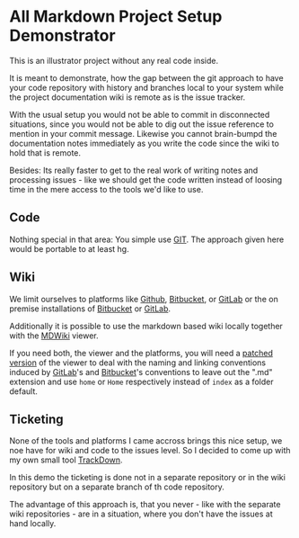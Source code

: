 # All Markdown Project Setup Demonstrator

This is an illustrator project without any real code inside.

It is meant to demonstrate, how the gap between the git approach to have
your code repository with history and branches local to your system while
the project documentation wiki is remote as is the issue tracker.

With the usual setup you would not be able to commit in disconnected situations,
since you would not be able to dig out the issue reference to mention in your
commit message. Likewise you cannot brain-bumpd the documentation notes 
immediately as you write the code since the wiki to hold that is remote.

Besides: Its really faster to get to the real work of writing notes and
processing issues - like we should get the code written instead of loosing
time in the mere access to the tools we'd like to use.

## Code

Nothing special in that area: You simple use [GIT][git]. The approach given here
would be portable to at least hg.

## Wiki

We limit ourselves to platforms like [Github][github], [Bitbucket][bitbucket],
or [GitLab][gitlab] or the on premise installations of [Bitbucket][bitbucket]
or [GitLab][gitlab].

Additionally it is possible to use the markdown based wiki locally together
with the [MDWiki][mdwiki] viewer.

If you need both, the viewer and the platforms, you will need a 
[patched version](https://github.com/mgoellnitz/mdwiki) of the viewer to deal
with the naming and linking conventions induced by [GitLab][gitlab]'s and
[Bitbucket][bitbucket]'s conventions to leave out the ".md" extension and use
`home` or `Home` respectively instead of `index` as a folder default.

## Ticketing

None of the tools and platforms I came accross brings this nice setup, we noe
have for wiki and code to the issues level. So I decided to come up with my
own small tool [TrackDown][trackdown].

In this demo the ticketing is done not in a separate repository or in the
wiki repository but on a separate branch of th code repository.

The advantage of this approach is, that you never - like with the separate
wiki repositories - are in a situation, where you don't have the issues at
hand locally.


[markdown]: https://daringfireball.net/projects/markdown/
[git]: http://git-scm.com/
[bitbucket]: https://bitbucket.org/
[gitlab]: https://gitlab.com/
[github]: https://github.com/
[trackdown]: http://mgoellnitz.github.io/trackdown/
[mdwiki]: http://mdwiki.info
